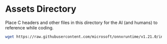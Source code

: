 # Assets Directory

Place C headers and other files in this directory for the AI (and humans) to reference while coding.

```sh
wget https://raw.githubusercontent.com/microsoft/onnxruntime/v1.21.0/include/onnxruntime/core/session/onnxruntime_c_api.h
```

